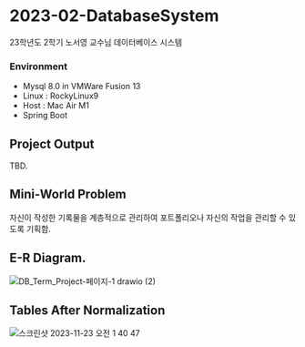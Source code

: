 # 2023-02-DatabaseSystem
23학년도 2학기 노서영 교수님 데이터베이스 시스템
### Environment
- Mysql 8.0 in VMWare Fusion 13
- Linux : RockyLinux9
- Host : Mac Air M1
- Spring Boot

    
## Project Output
TBD.

## Mini-World Problem
자신이 작성한 기록물을 계층적으로 관리하여 포트폴리오나 자신의 작업을 관리할 수 있도록 기획함.

## E-R Diagram.
![DB_Term_Project-페이지-1 drawio (2)](https://github.com/binwon-Song/2023-02-DatabaseSystem/assets/90763389/fd1cb5bf-d4ad-423e-baa8-9dfca4b4660b)
## Tables After Normalization

![스크린샷 2023-11-23 오전 1 40 47](https://github.com/binwon-Song/2023-02-DatabaseSystem/assets/90763389/d1f8e40d-456a-4650-b1bb-3d16e8ef4fcb)


